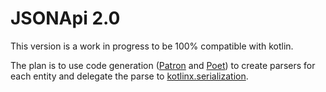 # JSONApi 2.0

This version is a work in progress to be 100% compatible with kotlin.

The plan is to use code generation ([Patron](https://github.com/faogustavo/patron/) and [Poet](https://github.com/square/kotlinpoet)) to create parsers for each entity and delegate the parse to [kotlinx.serialization](https://github.com/Kotlin/kotlinx.serialization/).
